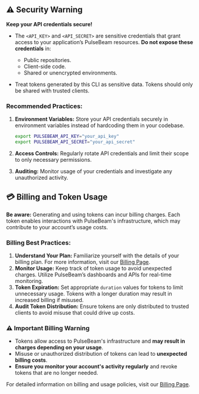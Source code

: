 ## ⚠️ Security Warning

**Keep your API credentials secure!**

- The `<API_KEY>` and `<API_SECRET>` are sensitive credentials that grant access to your application’s PulseBeam resources. **Do not expose these credentials** in:
  - Public repositories.
  - Client-side code.
  - Shared or unencrypted environments.

- Treat tokens generated by this CLI as sensitive data. Tokens should only be shared with trusted clients.

### Recommended Practices:
1. **Environment Variables:** Store your API credentials securely in environment variables instead of hardcoding them in your codebase.
    ```bash
    export PULSEBEAM_API_KEY="your_api_key"
    export PULSEBEAM_API_SECRET="your_api_secret"
    ```

2. **Access Controls:** Regularly rotate API credentials and limit their scope to only necessary permissions.

3. **Auditing:** Monitor usage of your credentials and investigate any unauthorized activity.

## 💳 Billing and Token Usage

**Be aware:** Generating and using tokens can incur billing charges. Each token enables interactions with PulseBeam's infrastructure, which may contribute to your account’s usage costs.

### Billing Best Practices:
1. **Understand Your Plan:** Familiarize yourself with the details of your billing plan. For more information, visit our [Billing Page](https://pulsebeam.dev/billing).
2. **Monitor Usage:** Keep track of token usage to avoid unexpected charges. Utilize PulseBeam’s dashboards and APIs for real-time monitoring.
3. **Token Expiration:** Set appropriate `duration` values for tokens to limit unnecessary usage. Tokens with a longer duration may result in increased billing if misused.
4. **Audit Token Distribution:** Ensure tokens are only distributed to trusted clients to avoid misuse that could drive up costs.

### ⚠️ Important Billing Warning

- Tokens allow access to PulseBeam's infrastructure and **may result in charges depending on your usage**.
- Misuse or unauthorized distribution of tokens can lead to **unexpected billing costs**.
- **Ensure you monitor your account's activity regularly** and revoke tokens that are no longer needed.

For detailed information on billing and usage policies, visit our [Billing Page](https://pulsebeam.dev/billing).

